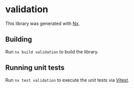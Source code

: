 # validation

This library was generated with [Nx](https://nx.dev).

## Building

Run `nx build validation` to build the library.

## Running unit tests

Run `nx test validation` to execute the unit tests via [Vitest](https://vitest.dev/).

